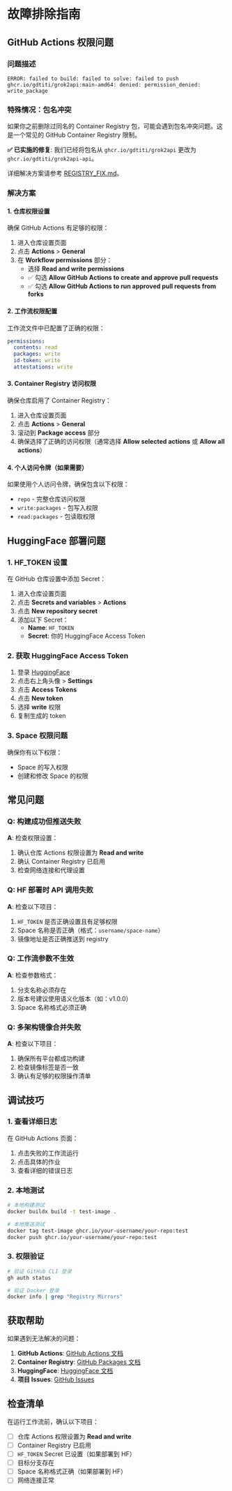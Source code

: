 # 故障排除指南

## GitHub Actions 权限问题

### 问题描述

```
ERROR: failed to build: failed to solve: failed to push ghcr.io/gdtiti/grok2api:main-amd64: denied: permission_denied: write_package
```

### 特殊情况：包名冲突

如果你之前删除过同名的 Container Registry 包，可能会遇到包名冲突问题。这是一个常见的 GitHub Container Registry 限制。

**✅ 已实施的修复**: 我们已经将包名从 `ghcr.io/gdtiti/grok2api` 更改为 `ghcr.io/gdtiti/grok2api-api`。

详细解决方案请参考 [REGISTRY_FIX.md](REGISTRY_FIX.md)。

### 解决方案

#### 1. 仓库权限设置

确保 GitHub Actions 有足够的权限：

1. 进入仓库设置页面
2. 点击 **Actions** > **General**
3. 在 **Workflow permissions** 部分：
   - 选择 **Read and write permissions**
   - ✅ 勾选 **Allow GitHub Actions to create and approve pull requests**
   - ✅ 勾选 **Allow GitHub Actions to run approved pull requests from forks**




#### 2. 工作流权限配置

工作流文件中已配置了正确的权限：

```yaml
permissions:
  contents: read
  packages: write
  id-token: write
  attestations: write
```

#### 3. Container Registry 访问权限

确保仓库启用了 Container Registry：

1. 进入仓库设置页面
2. 点击 **Actions** > **General**
3. 滚动到 **Package access** 部分
4. 确保选择了正确的访问权限（通常选择 **Allow selected actions** 或 **Allow all actions**）

#### 4. 个人访问令牌（如果需要）

如果使用个人访问令牌，确保包含以下权限：
- `repo` - 完整仓库访问权限
- `write:packages` - 包写入权限
- `read:packages` - 包读取权限

## HuggingFace 部署问题

### 1. HF_TOKEN 设置

在 GitHub 仓库设置中添加 Secret：

1. 进入仓库设置页面
2. 点击 **Secrets and variables** > **Actions**
3. 点击 **New repository secret**
4. 添加以下 Secret：
   - **Name**: `HF_TOKEN`
   - **Secret**: 你的 HuggingFace Access Token

### 2. 获取 HuggingFace Access Token

1. 登录 [HuggingFace](https://huggingface.co)
2. 点击右上角头像 > **Settings**
3. 点击 **Access Tokens**
4. 点击 **New token**
5. 选择 **write** 权限
6. 复制生成的 token

### 3. Space 权限问题

确保你有以下权限：
- Space 的写入权限
- 创建和修改 Space 的权限

## 常见问题

### Q: 构建成功但推送失败

**A**: 检查权限设置：
1. 确认仓库 Actions 权限设置为 **Read and write**
2. 确认 Container Registry 已启用
3. 检查网络连接和代理设置

### Q: HF 部署时 API 调用失败

**A**: 检查以下项目：
1. `HF_TOKEN` 是否正确设置且有足够权限
2. Space 名称是否正确（格式：`username/space-name`）
3. 镜像地址是否正确推送到 registry

### Q: 工作流参数不生效

**A**: 检查参数格式：
1. 分支名称必须存在
2. 版本号建议使用语义化版本（如：v1.0.0）
3. Space 名称格式必须正确

### Q: 多架构镜像合并失败

**A**: 检查以下项目：
1. 确保所有平台都成功构建
2. 检查镜像标签是否一致
3. 确认有足够的权限操作清单

## 调试技巧

### 1. 查看详细日志

在 GitHub Actions 页面：
1. 点击失败的工作流运行
2. 点击具体的作业
3. 查看详细的错误日志

### 2. 本地测试

```bash
# 本地构建测试
docker buildx build -t test-image .

# 本地推送测试
docker tag test-image ghcr.io/your-username/your-repo:test
docker push ghcr.io/your-username/your-repo:test
```

### 3. 权限验证

```bash
# 验证 GitHub CLI 登录
gh auth status

# 验证 Docker 登录
docker info | grep "Registry Mirrors"
```

## 获取帮助

如果遇到无法解决的问题：

1. **GitHub Actions**: [GitHub Actions 文档](https://docs.github.com/en/actions)
2. **Container Registry**: [GitHub Packages 文档](https://docs.github.com/en/packages)
3. **HuggingFace**: [HuggingFace 文档](https://huggingface.co/docs/hub)
4. **项目 Issues**: [GitHub Issues](https://github.com/chenyme/grok2api/issues)

## 检查清单

在运行工作流前，确认以下项目：

- [ ] 仓库 Actions 权限设置为 **Read and write**
- [ ] Container Registry 已启用
- [ ] `HF_TOKEN` Secret 已设置（如果部署到 HF）
- [ ] 目标分支存在
- [ ] Space 名称格式正确（如果部署到 HF）
- [ ] 网络连接正常